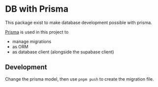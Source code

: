 # DB with Prisma

This package exist to make database development possible with prisma.

[Prisma](https://www.prisma.io/docs) is used in this project to

- manage migrations
- as ORM
- as database client (alongside the supabase client)

## Development

Change the prisma model, then use `pnpm push` to create the migration file.
